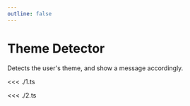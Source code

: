 ```yaml
---
outline: false
---
```


# Theme Detector

Detects the user's theme, and show a message accordingly.

<ExampleFunctions :fns="[
  'useActiveColorTheme',
  'useIsDarkTheme',
]" />

<ExampleContainer>

<<< ./1.ts

<<< ./2.ts

</ExampleContainer>
